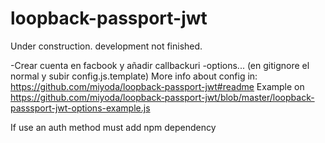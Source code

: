 # loopback-passport-jwt

Under construction. development not finished.

-Crear cuenta en facbook y añadir callbackuri
-options... (en gitignore el normal y subir config.js.template)
More info about config in: https://github.com/miyoda/loopback-passport-jwt#readme
Example on https://github.com/miyoda/loopback-passport-jwt/blob/master/loopback-passsport-jwt-options-example.js

If use an auth method must add npm dependency
